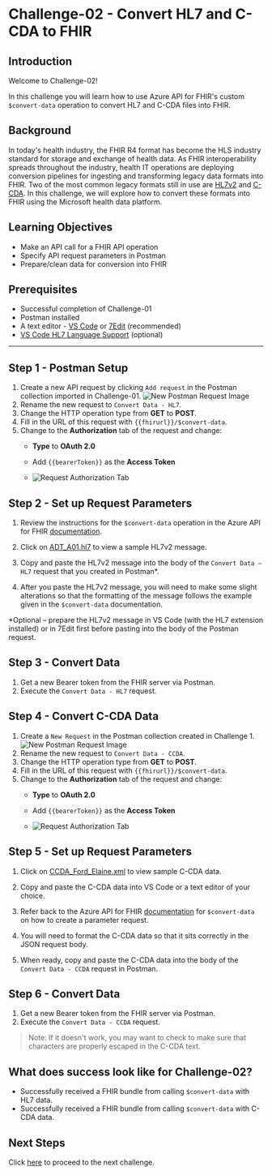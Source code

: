 # Challenge-02 - Convert HL7 and C-CDA to FHIR

## Introduction

Welcome to Challenge-02!

In this challenge you will learn how to use Azure API for FHIR's custom `$convert-data` operation to convert HL7 and C-CDA files into FHIR.

## Background

In today's health industry, the FHIR R4 format has become the HLS industry standard for storage and exchange of health data. As FHIR interoperability spreads throughout the industry, health IT operations are deploying conversion pipelines for ingesting and transforming legacy data formats into FHIR. Two of the most common legacy formats still in use are [HL7v2](https://www.hl7.org/implement/standards/product_brief.cfm?product_id=185) and [C-CDA](https://www.healthit.gov/topic/standards-technology/consolidated-cda-overview). In this challenge, we will explore how to convert these formats into FHIR using the Microsoft health data platform.

## Learning Objectives

+ Make an API call for a FHIR API operation 
+ Specify API request parameters in Postman
+ Prepare/clean data for conversion into FHIR

## Prerequisites

+ Successful completion of Challenge-01
+ Postman installed
+ A text editor - [VS Code](https://code.visualstudio.com/) or [7Edit](http://7edit.com/home/) (recommended)
+ [VS Code HL7 Language Support](https://marketplace.visualstudio.com/items?itemName=pbrooks.hl7) (optional)

---

## Step 1 - Postman Setup

1. Create a new API request by clicking `Add request` in the Postman collection imported in Challenge-01.
![New Postman Request Image](./media/add_request.jpg)
2. Rename the new request to `Convert Data - HL7`.
3. Change the HTTP operation type from **GET** to **POST**.
4. Fill in the URL of this request with `{{fhirurl}}/$convert-data`.
5. Change to the **Authorization** tab of the request and change:
    + **Type** to **OAuth 2.0**
    + Add `{{bearerToken}}` as the **Access Token**

    + ![Request Authorization Tab](./media/request-auth.jpg)

## Step 2 - Set up Request Parameters

1.	Review the instructions for the ```$convert-data``` operation in the Azure API for FHIR [documentation](https://docs.microsoft.com/en-us/azure/healthcare-apis/azure-api-for-fhir/convert-data). 

2. 	Click on [ADT_A01.hl7](./samples/ADT_A01.hl7) to view a sample HL7v2 message. 

3.	Copy and paste the HL7v2 message into the body of the `Convert Data – HL7` request that you created in Postman*.

4.	After you paste the HL7v2 message, you will need to make some slight alterations so that the formatting of the message follows the example given in the `$convert-data` documentation.

*Optional – prepare the HL7v2 message in VS Code (with the HL7 extension installed) or in 7Edit first before pasting into the body of the Postman request.

## Step 3 - Convert Data

1. Get a new Bearer token from the FHIR server via Postman.
2. Execute the `Convert Data - HL7` request.

## Step 4 - Convert C-CDA Data

1. Create a `New Request` in the Postman collection created in Challenge 1.
![New Postman Request Image](./media/add_request.jpg)
2. Rename the new request to `Convert Data - CCDA`.
3. Change the HTTP operation type from **GET** to **POST**.
4. Fill in the URL of this request with `{{fhirurl}}/$convert-data`.
5. Change to the **Authorization** tab of the request and change:
    + **Type** to **OAuth 2.0**
    + Add `{{bearerToken}}` as the **Access Token**

    + ![Request Authorization Tab](./media/request-auth.jpg)

## Step 5 - Set up Request Parameters

1. Click on [CCDA_Ford_Elaine.xml](./samples/CCDA_Ford_Elaine.xml) to view sample C-CDA data.

2. Copy and paste the C-CDA data into VS Code or a text editor of your choice. 

3. Refer back to the Azure API for FHIR [documentation](https://docs.microsoft.com/en-us/azure/healthcare-apis/azure-api-for-fhir/convert-data) for ```$convert-data``` on how to create a parameter request.

4. You will need to format the C-CDA data so that it sits correctly in the JSON request body.

5. When ready, copy and paste the C-CDA data into the body of the `Convert Data - CCDA` request in Postman.

## Step 6 - Convert Data

1. Get a new Bearer token from the FHIR server via Postman.
2. Execute the `Convert Data - CCDA` request.

> Note: If it doesn't work, you may want to check to make sure that characters are properly escaped in the C-CDA text.

## What does success look like for Challenge-02?

+ Successfully received a FHIR bundle from calling ```$convert-data``` with HL7 data.
+ Successfully received a FHIR bundle from calling ```$convert-data``` with C-CDA data.

## Next Steps

Click [here](../Challenge-03/Readme.md) to proceed to the next challenge.
